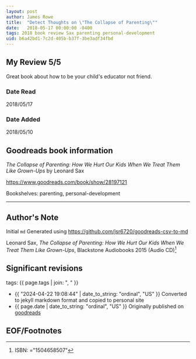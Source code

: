 ```yaml
---
layout: post
author: James Rowe
title:  "Detect Thoughts on \"The Collapse of Parenting\""
date:   2018-05-17 00:00:00 -0400
tags: 2018 book review Sax parenting personal-development
uid: b6a42bd1-7c2d-405b-b37f-3be3adf34fbd
---
```




## My Review 5/5

Great book about how to be your child's educator not friend.

### Date Read
2018/05/17

### Date Added
2018/05/10

## Goodreads book information

*The Collapse of Parenting: How We Hurt Our Kids When We Treat Them Like Grown-Ups* by Leonard Sax

https://www.goodreads.com/book/show/28197121

Bookshelves: parenting, personal-development

---

## Author's Note

Initial `md` Generated using https://github.com/jsr6720/goodreads-csv-to-md

Leonard Sax, *The Collapse of Parenting: How We Hurt Our Kids When We Treat Them Like Grown-Ups*,  Blackstone Audiobooks 2015 (Audio CD)[^1]

## Significant revisions

tags: {{ page.tags | join: ", " }} <!-- todo move this somewhere -->

- {{ "2024-04-22 19:08:44" | date_to_string: "ordinal", "US" }} Converted to jekyll markdown format and copied to personal site
- {{ page.date | date_to_string: "ordinal", "US" }} Originally published on [goodreads](https://www.goodreads.com)

## EOF/Footnotes

[^1]: ISBN: ="1504658507"